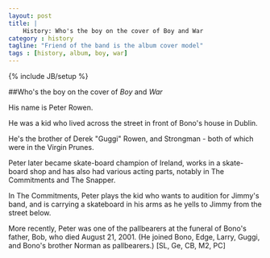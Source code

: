 ```yaml
---
layout: post
title: |
    History: Who's the boy on the cover of Boy and War
category : history
tagline: "Friend of the band is the album cover model"
tags : [history, album, boy, war]
---
```

{% include JB/setup %}

##Who's the boy on the cover of *Boy* and *War*

His name is Peter Rowen. 

He was a kid who lived across the street in front of Bono's house in Dublin.

He's the brother of Derek "Guggi" Rowen, and Strongman - both of which were in the Virgin Prunes. 

Peter later became skate-board champion of Ireland, works in a skate-board shop and has also had various acting parts, notably in The Commitments and The Snapper. 

In The Commitments, Peter plays the kid who wants to audition for Jimmy's band, and is carrying a skateboard in his arms as he yells to Jimmy from the street below. 

More recently, Peter was one of the pallbearers at the funeral of Bono's father, Bob, who died August 21, 2001. (He joined Bono, Edge, Larry, Guggi, and Bono's brother Norman as pallbearers.) [SL, Ge, CB, M2, PC]